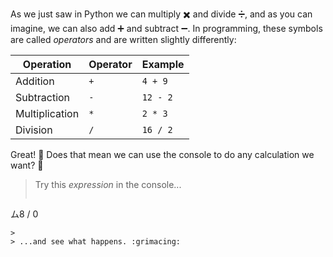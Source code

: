 As we just saw in Python we can multiply :heavy_multiplication_x: and divide :heavy_division_sign:, and as you can imagine, we can also add :heavy_plus_sign: and subtract :heavy_minus_sign:. In programming, these symbols are called _operators_ and are written slightly differently:

| Operation      | Operator | Example  |
|----------------|----------|----------|
| Addition       | `+`      | `4 + 9`  |
| Subtraction    | `-`      | `12 - 2` |
| Multiplication | `*`      | `2 * 3`  |
| Division       | `/`      | `16 / 2` |
 
Great! :tada: Does that mean we can use the console to do any calculation we want? :thinking:

> Try this _expression_ in the console...
>
> ```python
ム8 / 0
```
>
> ...and see what happens. :grimacing: